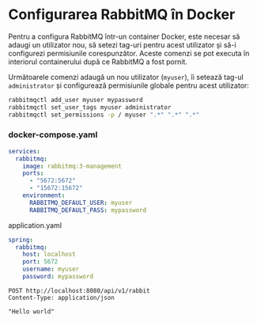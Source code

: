 # Configurarea RabbitMQ în Docker

Pentru a configura RabbitMQ într-un container Docker, 
este necesar să adaugi un utilizator nou, să setezi tag-uri pentru acest utilizator și să-i configurezi permisiunile corespunzător. 
Aceste comenzi se pot executa în interiorul containerului după ce RabbitMQ a fost pornit.

Următoarele comenzi adaugă un nou utilizator (`myuser`), îi setează tag-ul `administrator` și configurează permisiunile globale pentru acest utilizator:

```bash
rabbitmqctl add_user myuser mypassword
rabbitmqctl set_user_tags myuser administrator
rabbitmqctl set_permissions -p / myuser ".*" ".*" ".*"
```

### docker-compose.yaml
```yaml
services:
  rabbitmq:
    image: rabbitmq:3-management
    ports:
      - "5672:5672"
      - "15672:15672"
    environment:
      RABBITMQ_DEFAULT_USER: myuser
      RABBITMQ_DEFAULT_PASS: mypassword
```

application.yaml
```yaml
spring:
  rabbitmq:
    host: localhost
    port: 5672
    username: myuser
    password: mypassword
```

```http request
POST http://localhost:8080/api/v1/rabbit
Content-Type: application/json

"Hello world"
```